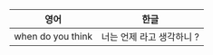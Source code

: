 | 영어              | 한글                      |
| ----------------- | ------------------------- |
| when do you think | 너는 언제 라고 생각하니 ? |
